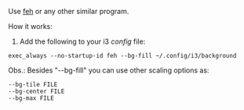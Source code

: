 Use [feh](https://wiki.archlinux.org/title/Feh) or any other similar program.

How it works:

1. Add the following to your i3 *config* file:
```
exec_always --no-startup-id feh --bg-fill ~/.config/i3/background
```
Obs.: Besides "--bg-fill" you can use other scaling options as:
```
--bg-tile FILE
--bg-center FILE
--bg-max FILE
```
